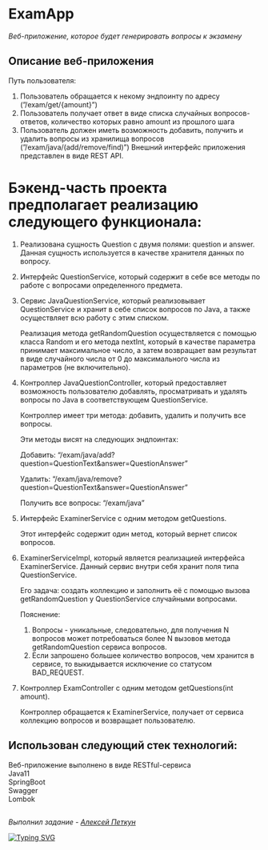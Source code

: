 # ExamApp

*Веб-приложение, которое будет генерировать вопросы к экзамену*

## **Описание веб-приложения**

Путь пользователя:

1. Пользователь обращается к некому эндпоинту по адресу (”/exam/get/{amount}”)
2. Пользователь получает ответ в виде списка случайных вопросов-ответов, количество которых равно amount из прошлого шага
3. Пользователь должен иметь возможность добавить, получить и удалить вопросы из хранилища вопросов (”/exam/java/(add/remove/find)”)
Внешний интерфейс приложения представлен в виде REST API.

# Бэкенд-часть проекта предполагает реализацию следующего функционала:

1. Реализована сущность Question с двумя полями: question и answer. Данная сущность используется в качестве хранителя данных по вопросу.
     
2. Интерфейс QuestionService, который содержит в себе все методы по работе с вопросами определенного предмета.
        
3. Сервис JavaQuestionService, который реализовывает QuestionService и хранит в себе список вопросов по Java, а также осуществляет всю работу с этим списком.
    
    Реализация метода getRandomQuestion осуществляется с помощью класса Random и его метода nextInt, который в качестве параметра принимает максимальное число, а затем возвращает вам результат в виде случайного числа от 0 до максимального числа из параметров (не включительно).
    
4. Контроллер JavaQuestionController, который предоставляет возможность пользователю добавлять, просматривать и удалять вопросы по Java в соответствующем QuestionService.
    
    Контроллер имеет три метода: добавить, удалить и получить все вопросы.
    
    Эти методы висят на следующих эндпоинтах:
    
    Добавить: “/exam/java/add?question=QuestionText&answer=QuestionAnswer”
    
    Удалить: “/exam/java/remove?question=QuestionText&answer=QuestionAnswer”
    
    Получить все вопросы: “/exam/java”
       
5. Интерфейс ExaminerService с одним методом getQuestions.
    
    Этот интерфейс содержит один метод, который вернет список вопросов.
     
6. ExaminerServiceImpl, который является реализацией интерфейса ExaminerService. Данный сервис внутри себя хранит поля типа QuestionService.
    
    Его задача: создать коллекцию и заполнить её с помощью вызова getRandomQuestion у QuestionService случайными вопросами. 
    
    Пояснение:
    
    1.  Вопросы - уникальные, следовательно, для получения N вопросов может потребоваться более N вызовов метода getRandomQuestion сервиса вопросов.
    2. Если запрошено большее количество вопросов, чем хранится в сервисе, то выкидывается исключение со статусом BAD_REQUEST.
       
7. Контроллер ExamController с одним методом getQuestions(int amount).
    
    Контроллер обращается к ExaminerService, получает от сервиса коллекцию вопросов и возвращает пользователю.
   
## Использован следующий стек технологий:

Веб-приложение выполнено в виде RESTful-сервиса\
Java11\
SpringBoot\
Swagger\
Lombok

##

*Выполнил задание - [Алексей Петкун](https://github.com/AlekseyPetkun "AlekseyPetkun")*

[![Typing SVG](https://readme-typing-svg.herokuapp.com?color=%2336BCF7&lines=thank+you+for+your+attention)](https://git.io/typing-svg)
